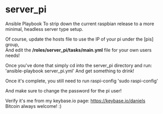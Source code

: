# server_pi
Ansible Playbook To strip down the current raspbian release to a more minimal, headless server type setup.

Of course, update the hosts file to use the IP of your pi under the [pis] group,<br />
And edit the <b>/roles/server_pi/tasks/main.yml</b> file for your own users needs!

Once you've done that simply cd into the server_pi directory and run:
'ansible-playbook server_pi.yml'
And get something to drink!

Once it's complete, you still need to run raspi-config
'sudo raspi-config'

And make sure to change the password for the pi user!

Verify it's me from my keybase.io page: https://keybase.io/daniels<br />
Bitcoin always welcome! :)
